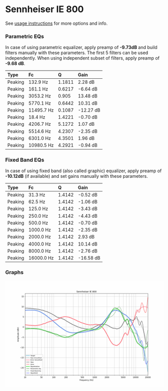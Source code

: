 # Sennheiser IE 800
See [usage instructions](https://github.com/jaakkopasanen/AutoEq#usage) for more options and info.

### Parametric EQs
In case of using parametric equalizer, apply preamp of **-9.73dB** and build filters manually
with these parameters. The first 5 filters can be used independently.
When using independent subset of filters, apply preamp of **-9.68 dB**.

| Type    | Fc         |      Q | Gain      |
|:--------|:-----------|:-------|:----------|
| Peaking | 132.9 Hz   | 1.1811 | 2.28 dB   |
| Peaking | 161.1 Hz   | 0.6217 | -6.64 dB  |
| Peaking | 3053.2 Hz  | 0.905  | 13.48 dB  |
| Peaking | 5770.1 Hz  | 0.6442 | 10.31 dB  |
| Peaking | 11495.7 Hz | 0.1087 | -12.27 dB |
| Peaking | 18.4 Hz    | 1.4221 | -0.70 dB  |
| Peaking | 4206.7 Hz  | 5.1272 | 1.07 dB   |
| Peaking | 5514.6 Hz  | 4.2307 | -2.35 dB  |
| Peaking | 6301.0 Hz  | 4.3501 | 1.96 dB   |
| Peaking | 10980.5 Hz | 4.2921 | -0.94 dB  |

### Fixed Band EQs
In case of using fixed band (also called graphic) equalizer, apply preamp of **-10.12dB**
(if available) and set gains manually with these parameters.

| Type    | Fc         |      Q | Gain      |
|:--------|:-----------|:-------|:----------|
| Peaking | 31.3 Hz    | 1.4142 | -0.52 dB  |
| Peaking | 62.5 Hz    | 1.4142 | -1.06 dB  |
| Peaking | 125.0 Hz   | 1.4142 | -3.43 dB  |
| Peaking | 250.0 Hz   | 1.4142 | -4.43 dB  |
| Peaking | 500.0 Hz   | 1.4142 | -0.70 dB  |
| Peaking | 1000.0 Hz  | 1.4142 | -2.35 dB  |
| Peaking | 2000.0 Hz  | 1.4142 | 2.93 dB   |
| Peaking | 4000.0 Hz  | 1.4142 | 10.14 dB  |
| Peaking | 8000.0 Hz  | 1.4142 | -2.76 dB  |
| Peaking | 16000.0 Hz | 1.4142 | -16.58 dB |

### Graphs
![](./Sennheiser%20IE%20800.png)